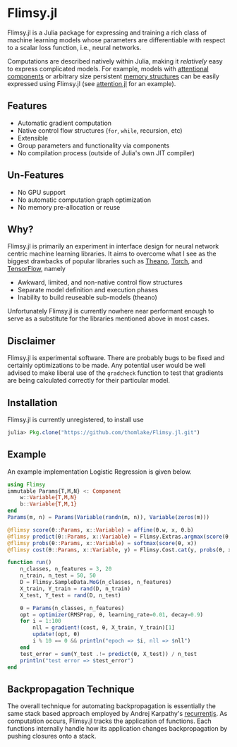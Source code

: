 # Flimsy.jl
Flimsy.jl is a Julia package for expressing and training a rich class of machine learning models whose parameters are differentiable with respect to a scalar loss function, i.e., neural networks.

Computations are described natively within Julia, making it _relatively_ easy to express complicated models. For example, models with [attentional components](http://arxiv.org/abs/1409.0473) or arbitrary size persistent [memory structures](http://arxiv.org/abs/1503.08895) can be easily expressed using Flimsy.jl (see [attention.jl](https://github.com/thomlake/Flimsy.jl/blob/master/examples/attention.jl) for an example).

## Features
- Automatic gradient computation
- Native control flow structures (`for`, `while`, recursion, etc)
- Extensible
- Group parameters and functionality via components
- No compilation process (outside of Julia's own JIT compiler)

## Un-Features
- No GPU support
- No automatic computation graph optimization
- No memory pre-allocation or reuse

## Why?
Flimsy.jl is primarily an experiment in interface design for neural network centric machine learning libraries. It aims to overcome what I see as the biggest drawbacks of popular libraries such as [Theano](http://deeplearning.net/software/theano/), [Torch](http://torch.ch/), and [TensorFlow](https://www.tensorflow.org/), namely

- Awkward, limited, and non-native control flow structures
- Separate model definition and execution phases
- Inability to build reuseable sub-models (theano)

Unfortunately Flimsy.jl is currently nowhere near performant enough to serve as a substitute for the libraries mentioned above in most cases. 

## Disclaimer
Flimsy.jl is experimental software. There are probably bugs to be fixed and certainly optimizations to be made. Any potential user would be well advised to make liberal use of the `gradcheck` function to test that gradients are being calculated correctly for their particular model.

## Installation
Flimsy.jl is currently unregistered, to install use
```julia
julia> Pkg.clone("https://github.com/thomlake/Flimsy.jl.git")
```

## Example
An example implementation Logistic Regression is given below.

```julia
using Flimsy
immutable Params{T,M,N} <: Component
    w::Variable{T,M,N}
    b::Variable{T,M,1}
end
Params(m, n) = Params(Variable(randn(m, n)), Variable(zeros(m)))

@flimsy score(θ::Params, x::Variable) = affine(θ.w, x, θ.b)
@flimsy predict(θ::Params, x::Variable) = Flimsy.Extras.argmax(score(θ, x))
@flimsy probs(θ::Params, x::Variable) = softmax(score(θ, x))
@flimsy cost(θ::Params, x::Variable, y) = Flimsy.Cost.cat(y, probs(θ, x))

function run()
    n_classes, n_features = 3, 20
    n_train, n_test = 50, 50
    D = Flimsy.SampleData.MoG(n_classes, n_features)
    X_train, Y_train = rand(D, n_train)
    X_test, Y_test = rand(D, n_test)

    θ = Params(n_classes, n_features)
    opt = optimizer(RMSProp, θ, learning_rate=0.01, decay=0.9)
    for i = 1:100
        nll = gradient!(cost, θ, X_train, Y_train)[1]
        update!(opt, θ)
        i % 10 == 0 && println("epoch => $i, nll => $nll")
    end
    test_error = sum(Y_test .!= predict(θ, X_test)) / n_test
    println("test error => $test_error")
end
```

## Backpropagation Technique
The overall technique for automating backpropagation is essentially the same stack based approach employed by Andrej Karpathy's [recurrentjs](https://github.com/karpathy/recurrentjs). As computation occurs, Flimsy.jl tracks the application of functions. Each functions internally handle how its application changes backpropagation by pushing closures onto a stack.
